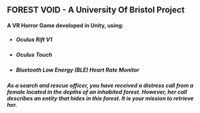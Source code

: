 FOREST VOID - A University Of Bristol Project
-----------------------------------

#### A VR Horror Game developed in Unity, using:
- #####   Oculus Rift V1 
- #####   Oculus Touch
- #####   Bluetooth Low Energy (BLE) Heart Rate Monitor
  
##### As a search and rescue officer, you have received a distress call from a female located in the depths of an inhabited forest. However, her call describes an entity that hides in this forest. It is your mission to retrieve her. 
